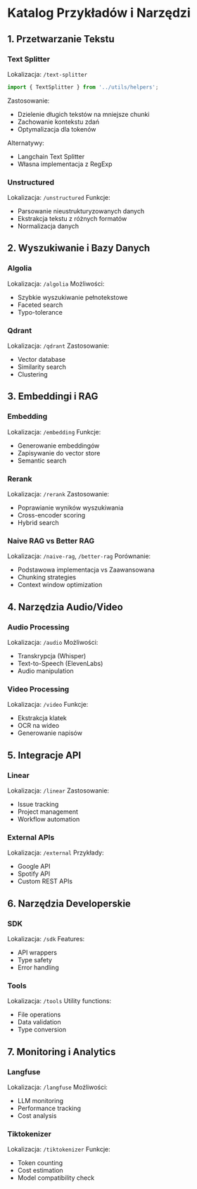 # Katalog Przykładów i Narzędzi

## 1. Przetwarzanie Tekstu
### Text Splitter
Lokalizacja: `/text-splitter`
```typescript
import { TextSplitter } from '../utils/helpers';
```
Zastosowanie:
- Dzielenie długich tekstów na mniejsze chunki
- Zachowanie kontekstu zdań
- Optymalizacja dla tokenów

Alternatywy:
- Langchain Text Splitter
- Własna implementacja z RegExp

### Unstructured
Lokalizacja: `/unstructured`
Funkcje:
- Parsowanie nieustrukturyzowanych danych
- Ekstrakcja tekstu z różnych formatów
- Normalizacja danych

## 2. Wyszukiwanie i Bazy Danych
### Algolia
Lokalizacja: `/algolia`
Możliwości:
- Szybkie wyszukiwanie pełnotekstowe
- Faceted search
- Typo-tolerance

### Qdrant
Lokalizacja: `/qdrant`
Zastosowanie:
- Vector database
- Similarity search
- Clustering

## 3. Embeddingi i RAG
### Embedding
Lokalizacja: `/embedding`
Funkcje:
- Generowanie embeddingów
- Zapisywanie do vector store
- Semantic search

### Rerank
Lokalizacja: `/rerank`
Zastosowanie:
- Poprawianie wyników wyszukiwania
- Cross-encoder scoring
- Hybrid search

### Naive RAG vs Better RAG
Lokalizacja: `/naive-rag`, `/better-rag`
Porównanie:
- Podstawowa implementacja vs Zaawansowana
- Chunking strategies
- Context window optimization

## 4. Narzędzia Audio/Video
### Audio Processing
Lokalizacja: `/audio`
Możliwości:
- Transkrypcja (Whisper)
- Text-to-Speech (ElevenLabs)
- Audio manipulation

### Video Processing
Lokalizacja: `/video`
Funkcje:
- Ekstrakcja klatek
- OCR na wideo
- Generowanie napisów

## 5. Integracje API
### Linear
Lokalizacja: `/linear`
Zastosowanie:
- Issue tracking
- Project management
- Workflow automation

### External APIs
Lokalizacja: `/external`
Przykłady:
- Google API
- Spotify API
- Custom REST APIs

## 6. Narzędzia Developerskie
### SDK
Lokalizacja: `/sdk`
Features:
- API wrappers
- Type safety
- Error handling

### Tools
Lokalizacja: `/tools`
Utility functions:
- File operations
- Data validation
- Type conversion

## 7. Monitoring i Analytics
### Langfuse
Lokalizacja: `/langfuse`
Możliwości:
- LLM monitoring
- Performance tracking
- Cost analysis

### Tiktokenizer
Lokalizacja: `/tiktokenizer`
Funkcje:
- Token counting
- Cost estimation
- Model compatibility check 